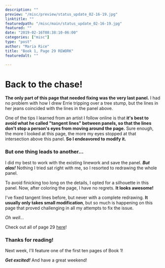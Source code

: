 ```yaml
---
description: ""
preview: "/misc/preview/status_update_02-16-19.jpg"
linktitle: ""
featuredpath: "/misc/main/status_update_02-16-19.jpg"
featured: ""
date: "2019-02-16T08:38:10-06:00"
categories: ["misc"]
type: "post"
author: "Maria Rice"
title: "Book 1, Page 29 REWORK"
featuredalt: ""

---
```


# Back to the chase!

**The only part of this page that needed fixing was the very last panel.** I had no problem with how I drew Errie tripping over a tree stump, but the lines in her jeans coincided with the lines in the panel above. 

One of the tips I learned from an artist I follow online is that **it's best to avoid what he called "tangent lines" between panels, so that the lines don't stop a person's eyes from moving around the page.** Sure enough, the more I looked at this page, the more my eyes stopped at that intersection above this panel. **So I endeavored to modify it.**

### But one thing leads to another...

I did my best to work with the existing linework and save the panel. **_But alas!_** Nothing I tried sat right with me, so I resorted to redrawing the whole panel. 

To avoid finicking too long on the details, I opted for a silhouette in this panel. Now, after coloring the page, I have no regrets. **It looks awesome!**

I've fixed tangent lines before, but never with a complete redrawing. **It usually only takes small modification**, but so much is happening on this page that proved challenging in all my attempts to fix the issue. 

_Oh well..._

Check out all of page 29 [here](https://mcrice123.github.io/morphic/blog/book-1-page-29/)!

### Thanks for reading! 

Next week, I'll feature one of the first ten pages of Book 1!

**_Get excited!_** And have a great weekend!



